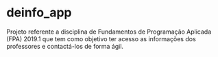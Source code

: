 # deinfo_app
Projeto referente a disciplina de  Fundamentos de Programação Aplicada (FPA) 2019.1 que tem como objetivo ter acesso as informações dos professores e contactá-los de forma ágil.
